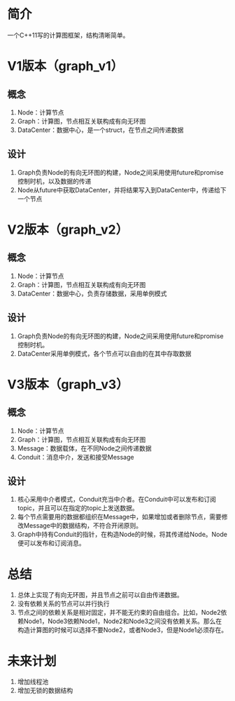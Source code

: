 # 简介
一个C++11写的计算图框架，结构清晰简单。

# V1版本（graph_v1）

## 概念

1. Node：计算节点
2. Graph：计算图，节点相互关联构成有向无环图
3. DataCenter：数据中心，是一个struct，在节点之间传递数据

## 设计

1. Graph负责Node的有向无环图的构建，Node之间采用使用future和promise控制时机，以及数据的传递
2. Node从future中获取DataCenter，并将结果写入到DataCenter中，传递给下一个节点

# V2版本（graph_v2）

## 概念

1. Node：计算节点
2. Graph：计算图，节点相互关联构成有向无环图
3. DataCenter：数据中心，负责存储数据，采用单例模式

## 设计

1. Graph负责Node的有向无环图的构建，Node之间采用使用future和promise控制时机。
2. DataCenter采用单例模式，各个节点可以自由的在其中存取数据

# V3版本（graph_v3）

## 概念

1. Node：计算节点
2. Graph：计算图，节点相互关联构成有向无环图
3. Message：数据载体，在不同Node之间传递数据
4. Conduit：消息中介，发送和接受Message

## 设计

1. 核心采用中介者模式，Conduit充当中介者。在Conduit中可以发布和订阅topic，并且可以在指定的topic上发送数据。
2. 每个节点需要用的数据都组织在Message中，如果增加或者删除节点，需要修改Message中的数据结构，不符合开闭原则。
3. Graph中持有Conduit的指针，在构造Node的时候，将其传递给Node。Node便可以发布和订阅消息。

# 总结
1. 总体上实现了有向无环图，并且节点之前可以自由传递数据。
2. 没有依赖关系的节点可以并行执行
3. 节点之间的依赖关系是相对固定，并不能无约束的自由组合。比如，Node2依赖Node1，Node3依赖Node1，Node2和Node3之间没有依赖关系。那么在构造计算图的时候可以选择不要Node2，或者Node3，但是Node1必须存在。

# 未来计划
1. 增加线程池
2. 增加无锁的数据结构
